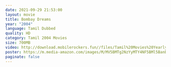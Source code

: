 ```yaml
---
date: 2021-09-29 21:53:00
layout: movie
title: Bombay Dreams
year: "2004"
language: Tamil Dubbed
quality: HD
category: Tamil 2004 Movies
size: 700MB
video: http://download.mobilerockers.fun//files/Tamil%20Movies%20Yearly%20Collections/Tamil%202004%20Collections/Dreams%20(2004)/Dreams%20(2004)%20Full%20Movies/Dreams%20(2004)%20DVDRip/Dreams%20(2004)%20DVDRip%20Single%20Part.mp4
poster: https://m.media-amazon.com/images/M/MV5BMTg2NzYyMTY4NF5BMl5BanBnXkFtZTcwNjA0MjA0MQ@@._V1_.jpg
paginate: false
---
```

